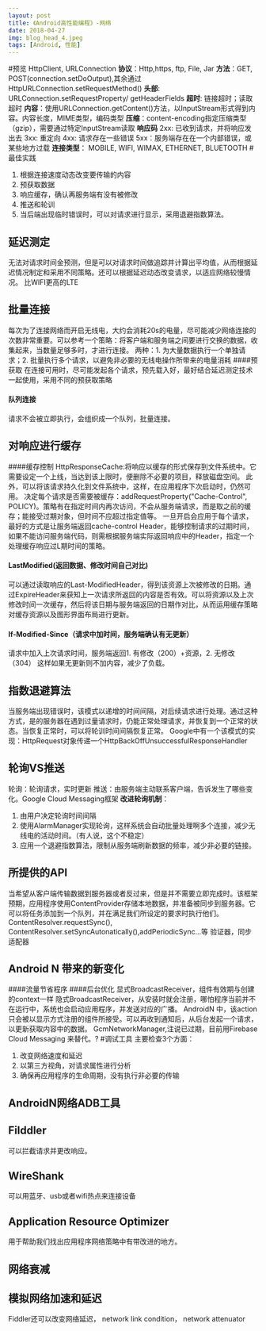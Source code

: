 ```yaml
---
layout: post
title: 《Android高性能编程》-网络
date: 2018-04-27
img: blog_head_4.jpeg
tags: [Android, 性能]
---
```

#预览
HttpClient, URLConnection
**协议**：Http,https, ftp, File, Jar 
**方法**：GET, POST(connection.setDoOutput),其余通过 HttpURLConnection.setRequestMethod()
**头部**: URLConnection.setRequestProperty/ getHeaderFields
**超时**: 链接超时；读取超时
**内容**：使用URLConnection.getContent()方法，以InputStream形式得到内容。内容长度，MIME类型，编码类型
**压缩**：content-encoding指定压缩类型（gzip），需要通过特定InputStream读取
**响应码**
2xx: 已收到请求，并将响应发出去
3xx: 重定向
4xx: 请求存在一些错误
5xx：服务端存在在一个内部错误，或某些地方过载
**连接类型**： MOBILE, WIFI, WIMAX, ETHERNET, BLUETOOTH
#最佳实践
1. 根据连接速度动态改变要传输的内容
2. 预获取数据
3. 响应缓存，确认再服务端有没有被修改
4. 推送和轮训
5. 当后端出现临时错误时，可以对请求进行显示，采用退避指数算法。
## 延迟测定
无法对请求时间金预测，但是可以对请求时间做追踪并计算出平均值，从而根据延迟情况制定和采用不同策略。还可以根据延迟动态改变请求，以适应网络较慢情况。
比WIFI更高的LTE
## 批量连接
每次为了连接网络而开启无线电，大约会消耗20s的电量，尽可能减少网络连接的次数非常重要。可以参考一个策略：将客户端和服务端之间要进行交换的数据，收集起来，当数量足够多时，才进行连接。
两种：1. 为大量数据执行一个单独请求；2. 批量执行多个请求，以避免非必要的无线电操作所带来的电量消耗
####预获取
在连接可用时，尽可能发起各个请求，预先载入好，最好结合延迟测定技术一起使用，采用不同的预获取策略
#### 队列连接
请求不会被立即执行，会组织成一个队列，批量连接。
## 对响应进行缓存
####缓存控制
HttpResponseCache:将响应以缓存的形式保存到文件系统中。它需要设定一个上线，当达到该上限时，便删除不必要的项目，释放磁盘空间。
此外，可以将该请求持久化到文件系统中，这样，在应用程序下次启动时，仍然可用。
决定每个请求是否需要被缓存：addRequestProperty("Cache-Control", POLICY)。策略有在指定时间内再次访问，不会从服务端请求，而是取之前的缓存；能接受过期对象，但时间不应超过指定值等。
一旦开启会应用于每个请求，最好的方式是让服务端返回cache-control Header，能够控制请求的过期时间，如果不能访问服务端代码，则需根据服务端实际返回响应中的Header，指定一个处理缓存响应过L期时间的策略。
#### LastModified(返回数据、修改时间自己对比)
可以通过读取响应的Last-ModifiedHeader，得到该资源上次被修改的日期。通过ExpireHeader来获知上一次请求所返回的内容是否有效。可以将资源以及上次修改时间一次缓存，然后将该日期与服务端返回的日期作对比，从而运用缓存策略对缓存资源以及图形界面布局进行更新。
#### If-Modified-Since（请求中加时间，服务端确认有无更新）
请求中加入上次请求时间，服务端返回1. 有修改（200）+资源，2. 无修改（304）
这样如果无更新则不加内容，减少了负载。
## 指数退避算法
当服务端出现错误时，该模式以递增的时间间隔，对后续请求进行处理。通过这种方式，是的服务器在遇到过量请求时，仍能正常处理请求，并恢复到一个正常的状态。当恢复正常时，可以将轮训时间间隔恢复正常。
Google中有一个该模式的实现：HttpRequest对象传递一个HttpBackOffUnsuccessfulResponseHandler
## 轮询VS推送
轮询：轮询请求，实时更新
推送：由服务端主动联系客户端，告诉发生了哪些变化。Google Cloud Messaging框架
**改进轮询机制**：
1. 由用户决定轮询时间间隔
2. 使用AlarmManager实现轮询，这样系统会自动批量处理啊多个连接，减少无线电的活动时间。（有人说，这个不稳定）
3. 应用一个退避指数算法，限制从服务端刷新数据的频率，减少非必要的链接。
## 所提供的API
当希望从客户端传输数据到服务器或者反过来，但是并不需要立即完成时。该框架预期，应用程序使用ContentProvider存储本地数据，并准备被同步到服务器。它可以将任务添加到一个队列，并在满足我们所设定的要求时执行他们。
ContentResolver.requestSync(), ContentResolver.setSyncAutonatically(),addPeriodicSync...等
验证器，同步适配器
## Android N 带来的新变化
####流量节省程序
####后台优化
显式BroadcastReceiver，组件有效期与创建的context一样
隐式BroadcastReceiver，从安装时就会注册，哪怕程序当前并不在运行中，系统也会启动应用程序，并发送对应的广播。
AndroidN 中，该action只会被以显示方式注册的组件所接受。可以再收到通知后，从后台发起一个请求，以更新获取内容中的数据。
GcmNetworkManager,注说已过期，目前用Firebase Cloud Messaging 来替代。?
#调试工具
主要检查3个方面：
1. 改变网络速度和延迟
2. 以第三方视角，对请求属性进行分析
3. 确保再应用程序的生命周期，没有执行非必要的传输
## AndroidN网络ADB工具
## Filddler
可以拦截请求并更改响应。
## WireShank
可以用蓝牙、usb或者wifi热点来连接设备
## Application Resource Optimizer
用于帮助我们找出应用程序网络策略中有带改进的地方。
## 网络衰减
## 模拟网络加速和延迟
Fiddler还可以改变网络延迟， network link condition， network attenuator